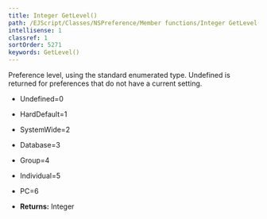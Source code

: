 ```yaml
---
title: Integer GetLevel()
path: /EJScript/Classes/NSPreference/Member functions/Integer GetLevel()
intellisense: 1
classref: 1
sortOrder: 5271
keywords: GetLevel()
---
```



Preference level, using the standard enumerated type. Undefined is returned for preferences that do not have a current setting.
* Undefined=0
* HardDefault=1
* SystemWide=2
* Database=3
* Group=4	
* Individual=5
* PC=6

* **Returns:** Integer
